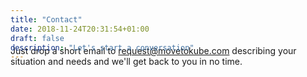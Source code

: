 ```yaml
---
title: "Contact"
date: 2018-11-24T20:31:54+01:00
draft: false
description: "Let's start a conversation"
---
```



<p class="large" style="margin-top: -40px">
Just drop a short email to <a href="mailto:request@movetokube.com?Subject=Kubernetes%20migration">request@movetokube.com</a> describing your
situation and needs and we'll get back to you in no time.
</p>

